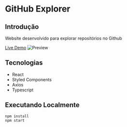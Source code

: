# GitHub Explorer

## Introdução

Website desenvolvido para explorar repositórios no Github 

<a href="https://github.com/denissouzaa/baixarvideos">Live Demo</a>
![Preview](https://i.imgur.com/V8w4PAG.png)

## Tecnologias

* React  
* Styled Components  
* Axios
* Typescript

## Executando Localmente

```
npm install
npm start
```
